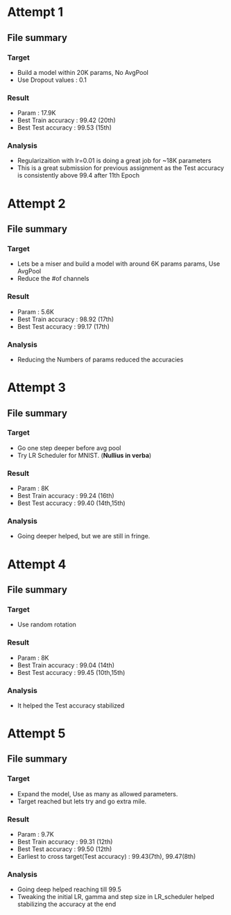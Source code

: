 # Attempt 1
##  File summary

### Target

*   Build a model within 20K params, No AvgPool
* Use Dropout values : 0.1

### Result
* Param :  17.9K
* Best Train accuracy : 99.42 (20th)
* Best Test accuracy : 99.53 (15th)

### Analysis
* Regularizaition with lr=0.01 is doing a great job for ~18K parameters
* This is a great submission for previous assignment as the Test accuracy is consistently above 99.4 after 11th Epoch 


# Attempt 2
##  File summary

### Target

*   Lets be a miser and build a model with around 6K params params, Use AvgPool
* Reduce the #of channels

### Result
* Param :  5.6K
* Best Train accuracy : 98.92 (17th)
* Best Test accuracy : 99.17 (17th)

### Analysis

* Reducing the Numbers of params reduced the accuracies

# Attempt 3
##  File summary

### Target

*  Go one step deeper before avg pool 
*  Try LR Scheduler for MNIST. (**Nullius in verba**)

### Result
* Param :  8K
* Best Train accuracy : 99.24 (16th)
* Best Test accuracy : 99.40 (14th,15th)

### Analysis

* Going deeper helped, but we are still in fringe.

# Attempt 4
##  File summary

### Target

*  Use random rotation 

### Result
* Param :  8K
* Best Train accuracy : 99.04 (14th)
* Best Test accuracy : 99.45 (10th,15th)

### Analysis

* It helped the Test accuracy stabilized 

# Attempt 5
##  File summary

### Target

* Expand the model, Use as many as allowed parameters.
* Target reached but lets try and go extra mile.


### Result
* Param :  9.7K
* Best Train accuracy : 99.31 (12th)
* Best Test accuracy : 99.50 (12th)
* Earliest to cross target(Test accuracy) : 99.43(7th), 99.47(8th)

### Analysis
* Going deep helped reaching till 99.5
* Tweaking the initial LR, gamma and step size in LR_scheduler helped stabilizing the accuracy at the end
